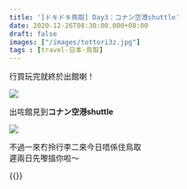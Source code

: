 ```yaml
---
title: '[ドキドキ鳥取] Day3：コナン空港shuttle'
date: 2020-12-26T08:30:00.000+08:00
draft: false
images: ["/images/tottori3z.jpg"]
tags : [travel-日本-鳥取]
---
```


行買玩完就終於出館喇！  

![](/images/tottori3z.jpg)

出咗館見到**コナン空港shuttle**  

![](/images/tottori3z1.jpg)
 
不過一來冇拎行李二來今日唔係住鳥取  
遲兩日先嚟搵你啦～    
  
   
   
{{<tottori>}}  
